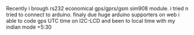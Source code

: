 Recently i brough rs232 economical gps/gprs/gsm sim908 module. i tried n tried to connect to arduino. finaly due huge arduino supporters on web i able to code gps UTC time on I2C-LCD and been to local time with my indian mode +5:30